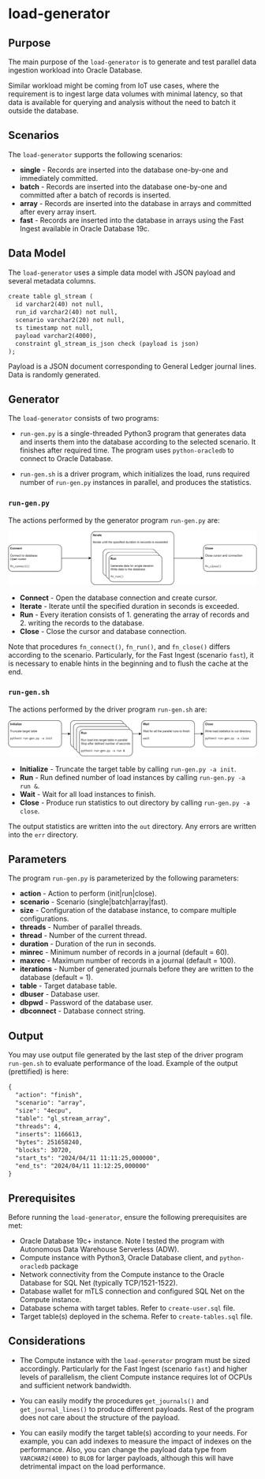 # __load-generator__

## Purpose

The main purpose of the `load-generator` is to generate and test parallel data ingestion
workload into Oracle Database.

Similar workload might be coming from IoT use cases, where the requirement is to ingest
large data volumes with minimal latency, so that data is available for querying and
analysis without the need to batch it outside the database.


## Scenarios

The `load-generator` supports the following scenarios:

* __single__ - Records are inserted into the database one-by-one and immediately committed.
* __batch__ - Records are inserted into the database one-by-one and committed after a batch of records is inserted.
* __array__ - Records are inserted into the database in arrays and committed after every array insert.
* __fast__ - Records are inserted into the database in arrays using the Fast Ingest available in Oracle Database 19c.


## Data Model

The `load-generator` uses a simple data model with JSON payload and several metadata columns.

```
create table gl_stream (
  id varchar2(40) not null,
  run_id varchar2(40) not null,
  scenario varchar2(20) not null,
  ts timestamp not null,
  payload varchar2(4000),
  constraint gl_stream_is_json check (payload is json)
);
```

Payload is a JSON document corresponding to General Ledger journal lines. Data is randomly generated.


## Generator

The `load-generator` consists of two programs:

* `run-gen.py` is a single-threaded Python3 program that generates data and inserts them
into the database according to the selected scenario. It finishes after required time. The
program uses `python-oracledb` to connect to Oracle Database.

* `run-gen.sh` is a driver program, which initializes the load, runs required number of
`run-gen.py` instances in parallel, and produces the statistics.


### `run-gen.py`

The actions performed by the generator program `run-gen.py` are:

![Run](images/load-generator-run.png)

* __Connect__ - Open the database connection and create cursor.
* __Iterate__ - Iterate until the specified duration in seconds is exceeded.
* __Run__ - Every iteration consists of 1. generating the array of records and 2. writing the records to the database.
* __Close__ - Close the cursor and database connection.

Note that procedures `fn_connect()`, `fn_run()`, and `fn_close()` differs according to
the scenario. Particularly, for the Fast Ingest (scenario `fast`), it is necessary to
enable hints in the beginning and to flush the cache at the end.


### `run-gen.sh`

The actions performed by the driver program `run-gen.sh` are:

![Driver](images/load-generator-driver.png)

* __Initialize__ - Truncate the target table by calling `run-gen.py -a init`.
* __Run__ - Run defined number of load instances by calling `run-gen.py -a run &`.
* __Wait__ - Wait for all load instances to finish.
* __Close__ - Produce run statistics to out directory by calling `run-gen.py -a close`.

The output statistics are written into the `out` directory. Any errors are written into
the `err` directory.


## Parameters

The program `run-gen.py` is parameterized by the following parameters:

* __action__ - Action to perform (init|run|close).
* __scenario__ - Scenario (single|batch|array|fast).
* __size__ - Configuration of the database instance, to compare multiple configurations.
* __threads__ - Number of parallel threads.
* __thread__ - Number of the current thread.
* __duration__ - Duration of the run in seconds.
* __minrec__ - Minimum number of records in a journal (default = 60).
* __maxrec__ - Maximum number of records in a journal (default = 100).
* __iterations__ - Number of generated journals before they are written to the database (default = 1).
* __table__ - Target database table.
* __dbuser__ - Database user.
* __dbpwd__ - Password of the database user.
* __dbconnect__ - Database connect string.


## Output

You may use output file generated by the last step of the driver program `run-gen.sh` to
evaluate performance of the load. Example of the output (prettified) is here:

```
{
  "action": "finish",
  "scenario": "array",
  "size": "4ecpu",
  "table": "gl_stream_array",
  "threads": 4,
  "inserts": 1166613,
  "bytes": 251658240,
  "blocks": 30720,
  "start_ts": "2024/04/11 11:11:25,000000",
  "end_ts": "2024/04/11 11:12:25,000000"
}
```


## Prerequisites

Before running the `load-generator`, ensure the following prerequisites are met:

* Oracle Database 19c+ instance. Note I tested the program with Autonomous Data Warehouse Serverless (ADW).
* Compute instance with Python3, Oracle Database client, and `python-oracledb` package
* Network connectivity from the Compute instance to the Oracle Database for SQL Net (typically TCP/1521-1522).
* Database wallet for mTLS connection and configured SQL Net on the Compute instance.
* Database schema with target tables. Refer to `create-user.sql` file.
* Target table(s) deployed in the schema. Refer to `create-tables.sql` file.


## Considerations

* The Compute instance with the `load-generator` program must be sized accordingly.
Particularly for the Fast Ingest (scenario `fast`) and higher levels of parallelism, the
client Compute instance requires lot of OCPUs and sufficient network bandwidth.

* You can easily modify the procedures `get_journals()` and `get_journal_lines()` to produce
different payloads. Rest of the program does not care about the structure of the payload.

* You can easily modify the target table(s) according to your needs. For example, you can
add indexes to measure the impact of indexes on the performance. Also, you can change the
payload data type from `VARCHAR2(4000)` to `BLOB` for larger payloads, although this will
have detrimental impact on the load performance.




